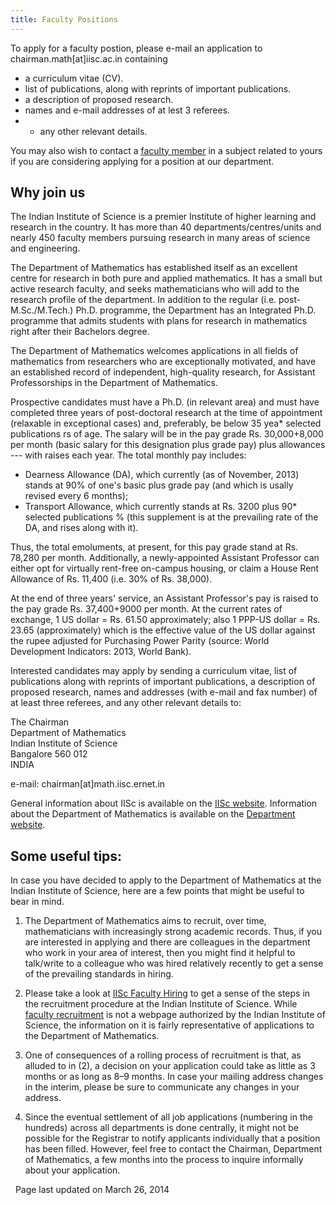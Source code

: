 ```yaml
---
title: Faculty Positions
---
```

To apply for a faculty postion, please e-mail an application to chairman.math[at]iisc.ac.in containing

* a curriculum vitae (CV).
* list of publications, along with reprints of important publications.
* a description of proposed research.
* names and e-mail addresses of at lest 3 referees.
* * any other relevant details.

You may also wish to contact a [faculty member](faculty.html) in a subject related to yours if you are considering applying for a position at our department.

## Why join us

The Indian Institute of Science is a premier Institute of higher learning and
research in the country. It has more than 40 departments/centres/units and
nearly 450 faculty members pursuing research in many areas of science and
engineering.

The Department of Mathematics has established itself as an excellent centre for
research in both pure and applied mathematics. It has a small but active
research faculty, and seeks mathematicians who will add to the research profile
of the department. In addition to the regular (i.e. post-M.Sc./M.Tech.) Ph.D.
programme, the Department has an Integrated Ph.D. programme that admits
students with plans for research in mathematics right after their Bachelors
degree.

The Department of Mathematics welcomes applications in all fields of
mathematics from researchers who are exceptionally motivated, and have an
established record of independent, high-quality research, for Assistant
Professorships in the Department of Mathematics.

Prospective candidates must have a Ph.D. (in relevant area) and must have
completed three years of post-doctoral research at the time of appointment
(relaxable in exceptional cases) and, preferably, be below 35 yea* selected publications
rs of age.
The salary will be in the pay grade Rs. 30,000+8,000 per month (basic salary
for this designation plus grade pay) plus allowances --- with raises each year.
The total monthly pay includes:

* Dearness Allowance (DA), which currently (as of November, 2013) stands at 90%
  of one's basic plus grade pay (and which is usally revised every 6 months);
* Transport Allowance, which currently stands at Rs. 3200 plus 90* selected publications
% (this
  supplement is at the prevailing rate of the DA, and rises along with it).

Thus, the total emoluments, at present, for this pay grade stand at Rs. 78,280
per month. Additionally, a newly-appointed Assistant Professor can either opt
for virtually rent-free on-campus housing, or claim a House Rent Allowance of
Rs. 11,400 (i.e. 30% of Rs. 38,000).

At the end of three years' service, an Assistant Professor's pay is raised to
the pay grade Rs. 37,400+9000 per month. At the current rates of exchange, 1 US
dollar = Rs. 61.50 approximately; also 1 PPP-US dollar = Rs. 23.65
(approximately) which is the effective value of the US dollar against the rupee
adjusted for Purchasing Power Parity (source: World Development Indicators:
2013, World Bank).

Interested candidates may apply by sending a curriculum vitae, list of
publications along with reprints of important publications, a description of
proposed research, names and addresses (with e-mail and fax number) of at least
three referees, and any other relevant details to:

  The Chairman  
  Department of Mathematics  
  Indian Institute of Science  
  Bangalore  560 012  
  INDIA  

  e-mail: chairman[at]math.iisc.ernet.in

General information about IISc is available on the [IISc website](http://www.iisc.ac.in).
Information about the Department of Mathematics is available on the [Department website](http://math.iisc.ac.in).


## Some useful tips:

In case you have decided to apply to the Department of Mathematics at the
Indian Institute of Science, here are a few points that might be useful to bear
in mind.

1. The Department of Mathematics aims to recruit, over time, mathematicians
   with increasingly strong academic records. Thus, if you are interested in
   applying and there are colleagues in the department who work in your area
   of interest, then you might find it helpful to talk/write to a colleague
   who was hired relatively recently to get a sense of the prevailing
   standards in hiring.

2. Please take a look at [IISc Faculty Hiring](http://iisc.ac.in/opportunities/#ffs-tabbed-14) to get a sense of the steps in the
   recruitment procedure at the Indian Institute of Science. While
   [faculty recruitment](https://sites.google.com/site/newfacultyiisc/recruitment) is not a webpage
   authorized by the Indian Institute of Science, the information on it is
   fairly representative of applications to the Department of Mathematics.

3. One of consequences of a rolling process of recruitment is that, as
   alluded to in (2), a decision on your application could take as little as
   3 months or as long as 8–9 months. In case your mailing address changes in
   the interim, please be sure to communicate any changes in your address.

4. Since the eventual settlement of all job applications (numbering in the
   hundreds) across all departments is done centrally, it might not be
   possible for the Registrar to notify applicants individually that a
   position has been filled. However, feel free to contact the Chairman,
   Department of Mathematics, a few months into the process to inquire
   informally about your application.

 
                      Page last updated on March 26, 2014
